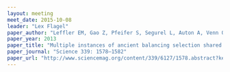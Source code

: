 ```yaml
---
layout: meeting
meet_date: 2015-10-08
leader: "Lex Flagel"
paper_author: "Leffler EM, Gao Z, Pfeifer S, Segurel L, Auton A, Venn O, Bowden R, Bontrop R, Wall JD, Sella G et al."
paper_year: 2013
paper_title: "Multiple instances of ancient balancing selection shared between humans and chimpanzees"
paper_journal: "Science 339: 1578–1582"
paper_url: "http://www.sciencemag.org/content/339/6127/1578.abstract?keytype=ref&siteid=sci&ijkey=zX6DAqpSVkqUY"
---
```

